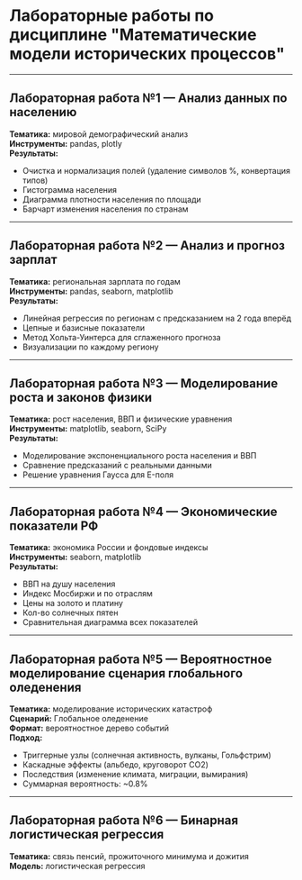 # Лабораторные работы по дисциплине "Математические модели исторических процессов"

---

## Лабораторная работа №1 — Анализ данных по населению

**Тематика:** мировой демографический анализ  
**Инструменты:** pandas, plotly  
**Результаты:**

- Очистка и нормализация полей (удаление символов %, конвертация типов)
- Гистограмма населения
- Диаграмма плотности населения по площади
- Барчарт изменения населения по странам

---

## Лабораторная работа №2 — Анализ и прогноз зарплат

**Тематика:** региональная зарплата по годам  
**Инструменты:** pandas, seaborn, matplotlib  
**Результаты:**

- Линейная регрессия по регионам с предсказанием на 2 года вперёд
- Цепные и базисные показатели
- Метод Хольта-Уинтерса для сглаженного прогноза
- Визуализации по каждому региону

---

## Лабораторная работа №3 — Моделирование роста и законов физики

**Тематика:** рост населения, ВВП и физические уравнения  
**Инструменты:** matplotlib, seaborn, SciPy  
**Результаты:**

- Моделирование экспоненциального роста населения и ВВП
- Сравнение предсказаний с реальными данными
- Решение уравнения Гаусса для E-поля

---

## Лабораторная работа №4 — Экономические показатели РФ

**Тематика:** экономика России и фондовые индексы  
**Инструменты:** seaborn, matplotlib  
**Результаты:**

- ВВП на душу населения
- Индекс Мосбиржи и по отраслям
- Цены на золото и платину
- Кол-во солнечных пятен
- Сравнительная диаграмма всех показателей

---

## Лабораторная работа №5 — Вероятностное моделирование сценария глобального оледенения

**Тематика:** моделирование исторических катастроф  
**Сценарий:** Глобальное оледенение  
**Формат:** вероятностное дерево событий  
**Подход:**

- Триггерные узлы (солнечная активность, вулканы, Гольфстрим)
- Каскадные эффекты (альбедо, круговорот CO2)
- Последствия (изменение климата, миграции, вымирания)
- Суммарная вероятность: ~0.8%

---

## Лабораторная работа №6 — Бинарная логистическая регрессия

**Тематика:** связь пенсий, прожиточного минимума и дожития  
**Модель:** логистическая регрессия  
